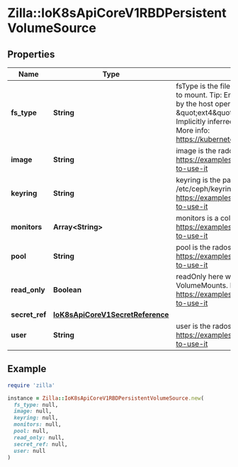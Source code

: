 # Zilla::IoK8sApiCoreV1RBDPersistentVolumeSource

## Properties

| Name | Type | Description | Notes |
| ---- | ---- | ----------- | ----- |
| **fs_type** | **String** | fsType is the filesystem type of the volume that you want to mount. Tip: Ensure that the filesystem type is supported by the host operating system. Examples: \&quot;ext4\&quot;, \&quot;xfs\&quot;, \&quot;ntfs\&quot;. Implicitly inferred to be \&quot;ext4\&quot; if unspecified. More info: https://kubernetes.io/docs/concepts/storage/volumes#rbd | [optional] |
| **image** | **String** | image is the rados image name. More info: https://examples.k8s.io/volumes/rbd/README.md#how-to-use-it |  |
| **keyring** | **String** | keyring is the path to key ring for RBDUser. Default is /etc/ceph/keyring. More info: https://examples.k8s.io/volumes/rbd/README.md#how-to-use-it | [optional] |
| **monitors** | **Array&lt;String&gt;** | monitors is a collection of Ceph monitors. More info: https://examples.k8s.io/volumes/rbd/README.md#how-to-use-it |  |
| **pool** | **String** | pool is the rados pool name. Default is rbd. More info: https://examples.k8s.io/volumes/rbd/README.md#how-to-use-it | [optional] |
| **read_only** | **Boolean** | readOnly here will force the ReadOnly setting in VolumeMounts. Defaults to false. More info: https://examples.k8s.io/volumes/rbd/README.md#how-to-use-it | [optional] |
| **secret_ref** | [**IoK8sApiCoreV1SecretReference**](IoK8sApiCoreV1SecretReference.md) |  | [optional] |
| **user** | **String** | user is the rados user name. Default is admin. More info: https://examples.k8s.io/volumes/rbd/README.md#how-to-use-it | [optional] |

## Example

```ruby
require 'zilla'

instance = Zilla::IoK8sApiCoreV1RBDPersistentVolumeSource.new(
  fs_type: null,
  image: null,
  keyring: null,
  monitors: null,
  pool: null,
  read_only: null,
  secret_ref: null,
  user: null
)
```

